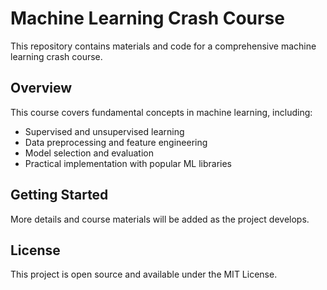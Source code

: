 # Machine Learning Crash Course

This repository contains materials and code for a comprehensive machine learning crash course.

## Overview

This course covers fundamental concepts in machine learning, including:
- Supervised and unsupervised learning
- Data preprocessing and feature engineering
- Model selection and evaluation
- Practical implementation with popular ML libraries

## Getting Started

More details and course materials will be added as the project develops.

## License

This project is open source and available under the MIT License.
